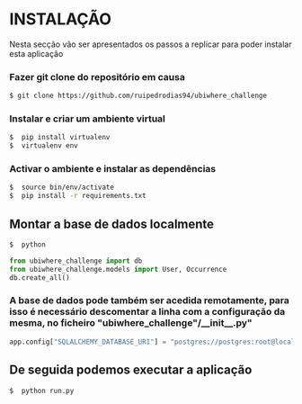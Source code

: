 # INSTALAÇÃO

Nesta secção vão ser apresentados os passos a replicar para poder instalar esta aplicação

### Fazer git clone do repositório em causa

```sh
$ git clone https://github.com/ruipedrodias94/ubiwhere_challenge
```

### Instalar e criar um ambiente virtual
```sh
$  pip install virtualenv
$  virtualenv env
```

### Activar o ambiente e instalar as dependências
```sh
$  source bin/env/activate
$  pip install -r requirements.txt 
```
## Montar a base de dados localmente

```sh
$  python
```

```python
from ubiwhere_challenge import db
from ubiwhere_challenge.models import User, Occurrence
db.create_all()
```

### A base de dados pode também ser acedida remotamente, para isso é necessário descomentar a linha com a configuração da mesma, no ficheiro "ubiwhere\_challenge"/\_\_init\_\_.py"

```python
app.config["SQLALCHEMY_DATABASE_URI"] = "postgres://postgres:root@localhost/local_database"
```

## De seguida podemos executar a aplicação
```sh
$  python run.py
```